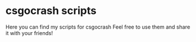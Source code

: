 # csgocrash scripts
Here you can find my scripts for csgocrash
Feel free to use them and share it with your friends!
